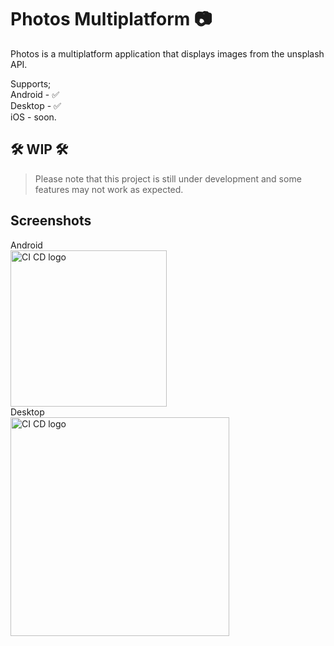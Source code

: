 # Photos Multiplatform :camera:

Photos is a multiplatform application that displays images from the unsplash API.

Supports;\
Android - ✅\
Desktop - ✅\
iOS - soon.

## 🛠️ WIP 🛠️
> Please note that this project is still under development and some features may not work as expected.

## Screenshots

Android\
<img src="https://github.com/user-attachments/assets/fef2ec84-2d85-4ad0-b00f-031bf7908d79" alt="CI CD logo" width="250">\
Desktop\
<img src="https://github.com/user-attachments/assets/58fa1cca-e27d-41d7-b89c-7776ba301a26" alt="CI CD logo"  width="350">
